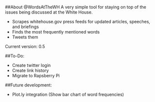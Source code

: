 ##About @WordsAtTheWH
A very simple tool for staying on top of the issues being discussed at the White House.

+ Scrapes whitehouse.gov press feeds for updated articles, speeches, and briefings
+ Finds the most frequently mentioned words
+ Tweets them

Current version: 0.5

##To-Do:
+ Create twitter login
+ Create link history
+ Migrate to Rapsberry Pi

##Future development:
+ Plot.ly integration (Show bar chart of word frequencies)